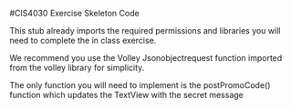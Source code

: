 #CIS4030 Exercise Skeleton Code

This stub already imports the required permissions and libraries you will need to complete the in class exercise.

We recommend you use the Volley Jsonobjectrequest function imported from the volley library for simplicity.

The only function you will need to implement is the postPromoCode() function which updates the TextView with the secret message
